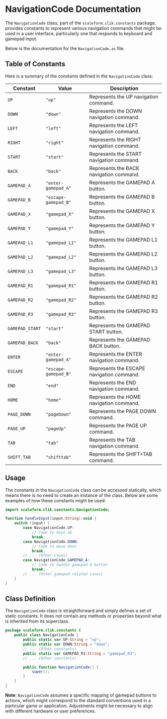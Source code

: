 # NavigationCode Documentation

The `NavigationCode` class, part of the `scaleform.clik.constants` package, provides constants to represent various navigation commands that might be used in a user interface, particularly one that responds to keyboard and gamepad input.

Below is the documentation for the `NavigationCode.as` file.

## Table of Constants

Here is a summary of the constants defined in the `NavigationCode` class:

| Constant           | Value                   | Description                              |
|--------------------|-------------------------|------------------------------------------|
| `UP`               | `"up"`                  | Represents the UP navigation command.    |
| `DOWN`             | `"down"`                | Represents the DOWN navigation command.  |
| `LEFT`             | `"left"`                | Represents the LEFT navigation command.  |
| `RIGHT`            | `"right"`               | Represents the RIGHT navigation command. |
| `START`            | `"start"`               | Represents the START navigation command. |
| `BACK`             | `"back"`                | Represents the BACK navigation command.  |
| `GAMEPAD_A`        | `"enter-gamepad_A"`     | Represents the GAMEPAD A button.         |
| `GAMEPAD_B`        | `"escape-gamepad_B"`    | Represents the GAMEPAD B button.         |
| `GAMEPAD_X`        | `"gamepad_X"`           | Represents the GAMEPAD X button.         |
| `GAMEPAD_Y`        | `"gamepad_Y"`           | Represents the GAMEPAD Y button.         |
| `GAMEPAD_L1`       | `"gamepad_L1"`          | Represents the GAMEPAD L1 button.        |
| `GAMEPAD_L2`       | `"gamepad_L2"`          | Represents the GAMEPAD L2 button.        |
| `GAMEPAD_L3`       | `"gamepad_L3"`          | Represents the GAMEPAD L3 button.        |
| `GAMEPAD_R1`       | `"gamepad_R1"`          | Represents the GAMEPAD R1 button.        |
| `GAMEPAD_R2`       | `"gamepad_R2"`          | Represents the GAMEPAD R2 button.        |
| `GAMEPAD_R3`       | `"gamepad_R3"`          | Represents the GAMEPAD R3 button.        |
| `GAMEPAD_START`    | `"start"`               | Represents the GAMEPAD START button.     |
| `GAMEPAD_BACK`     | `"back"`                | Represents the GAMEPAD BACK button.      |
| `ENTER`            | `"enter-gamepad_A"`     | Represents the ENTER navigation command. |
| `ESCAPE`           | `"escape-gamepad_B"`    | Represents the ESCAPE navigation command.|
| `END`              | `"end"`                 | Represents the END navigation command.   |
| `HOME`             | `"home"`                | Represents the HOME navigation command.  |
| `PAGE_DOWN`        | `"pageDown"`            | Represents the PAGE DOWN command.        |
| `PAGE_UP`          | `"pageUp"`              | Represents the PAGE UP command.          |
| `TAB`              | `"tab"`                 | Represents the TAB navigation command.   |
| `SHIFT_TAB`        | `"shifttab"`            | Represents the SHIFT+TAB command.        |

## Usage

The constants in the `NavigationCode` class can be accessed statically, which means there is no need to create an instance of the class. Below are some examples of how these constants might be used:

```actionscript
import scaleform.clik.constants.NavigationCode;

function handleInput(input:String):void {
    switch (input) {
        case NavigationCode.UP:
            // Code to move up
            break;
        case NavigationCode.DOWN:
            // Code to move down
            break;
        // ... (Other cases)
        case NavigationCode.GAMEPAD_A:
            // Code to handle gamepad A button
            break;
        // ... (Other gamepad-related cases)
    }
}
```

## Class Definition

The `NavigationCode` class is straightforward and simply defines a set of static constants. It does not contain any methods or properties beyond what is inherited from its superclass.

```actionscript
package scaleform.clik.constants {
    public class NavigationCode {
        public static var UP:String = "up";
        public static var DOWN:String = "down";
        // ... (Other constants)
        public static var GAMEPAD_R3:String = "gamepad_R3";
        // ... (Other constants)

        public function NavigationCode() {
            super();
        }
    }
}
```

**Note**: `NavigationCode` assumes a specific mapping of gamepad buttons to actions, which might correspond to the standard conventions used in a particular game or application. Adjustments might be necessary to align with different hardware or user preferences.
